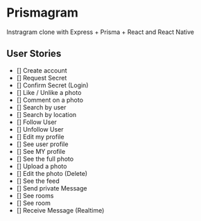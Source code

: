 # Prismagram

Instragram clone with Express + Prisma + React and React Native

## User Stories

- [] Create account
- [] Request Secret
- [] Confirm Secret (Login)
- [] Like / Unlike a photo
- [] Comment on a photo
- [] Search by user
- [] Search by location
- [] Follow User
- [] Unfollow User
- [] Edit my profile
- [] See user profile
- [] See MY profile
- [] See the full photo
- [] Upload a photo
- [] Edit the photo (Delete)
- [] See the feed
- [] Send private Message
- [] See rooms
- [] See room
- [] Receive Message (Realtime)